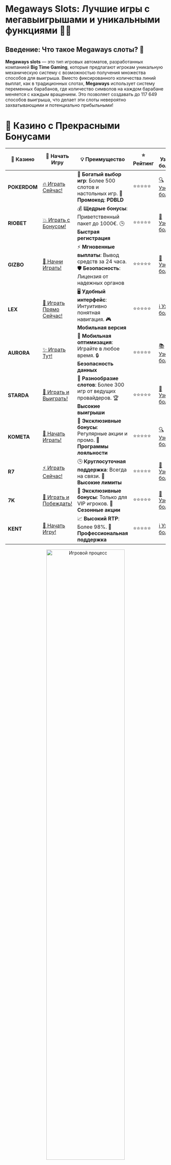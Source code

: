 # **Megaways Slots: Лучшие игры с мегавыигрышами и уникальными функциями** 🎰💥

## Введение: Что такое Megaways слоты? 🤔

**Megaways slots** — это тип игровых автоматов, разработанных компанией **Big Time Gaming**, которые предлагают игрокам уникальную механическую систему с возможностью получения множества способов для выигрыша. Вместо фиксированного количества линий выплат, как в традиционных слотах, **Megaways** использует систему переменных барабанов, где количество символов на каждом барабане меняется с каждым вращением. Это позволяет создавать до 117 649 способов выигрыша, что делает эти слоты невероятно захватывающими и потенциально прибыльными!

# 🌟 Казино с Прекрасными Бонусами

| 🎲 **Казино** | 🔗 **Начать Игру** | 💡 **Преимущество** | ⭐ **Рейтинг** | 🔗 **Узнать больше** | 🆕 **Новая информация** |
|--------------|---------------------|---------------------|----------------|----------------------|-------------------------|
| **POKERDOM**  | [🔥 Играть Сейчас!](https://brandplay.link/4k77v2yx) | 🎉 **Богатый выбор игр**: Более 500 слотов и настольных игр. 🎁 **Промокод**: **PDBLD** | ⭐⭐⭐⭐⭐ | [🔍 Узнать больше](https://brandplay.link/4k77v2yx) | 🏆 **Победители турниров** получают эксклюзивные подарки! |
| **RIOBET**    | [💥 Играть с Бонусом!](https://brandplay.link/7xBLTPyj) | 💰 **Щедрые бонусы**: Приветственный пакет до 1000€. 🕒 **Быстрая регистрация** | ⭐⭐⭐⭐⭐ | [📖 Узнать больше](https://brandplay.link/7xBLTPyj) | 💬 **Поддержка 24/7** для комфортной игры в любое время! |
| **GIZBO**     | [🚀 Начни Играть!](https://brandplay.link/bprXw4YV) | ⚡ **Мгновенные выплаты**: Вывод средств за 24 часа. 🛡️ **Безопасность**: Лицензия от надежных органов | ⭐⭐⭐⭐⭐ | [📝 Узнать больше](https://brandplay.link/bprXw4YV) | 🔒 **SSL-шифрование** для максимальной безопасности данных игроков. |
| **LEX**       | [💎 Играть Прямо Сейчас!](https://brandplay.link/zW4hdDFV) | 🖥️ **Удобный интерфейс**: Интуитивно понятная навигация. 🎮 **Мобильная версия** | ⭐⭐⭐⭐⭐ | [ℹ️ Узнать больше](https://brandplay.link/zW4hdDFV) | 📱 **Поддержка всех мобильных устройств** для удобства игры в любом месте. |
| **AURORA**    | [✨ Играть Тут!](https://10trafic-stat2.com/click/668546556bcc6313411604bd/6766/13032/subaccount) | 📱 **Мобильная оптимизация**: Играйте в любое время. 🔒 **Безопасность данных** | ⭐⭐⭐⭐⭐ | [📚 Узнать больше](https://10trafic-stat2.com/click/668546556bcc6313411604bd/6766/13032/subaccount) | 🌍 **Международная лицензия** на деятельность в разных странах. |
| **STARDА**    | [🎉 Играть и Выиграть!](https://brandplay.link/fB7xwRFL) | 🎰 **Разнообразие слотов**: Более 300 игр от ведущих провайдеров. 🏆 **Высокие выигрыши** | ⭐⭐⭐⭐⭐ | [🔎 Узнать больше](https://brandplay.link/fB7xwRFL) | 🎉 **Ежемесячные турниры** с крупными призами! |
| **KOMETA**    | [🎁 Начать Играть!](https://brandplay.link/8ZymQJV8) | 🎁 **Эксклюзивные бонусы**: Регулярные акции и промо. 🔄 **Программы лояльности** | ⭐⭐⭐⭐⭐ | [🔍 Узнать больше](https://brandplay.link/8ZymQJV8) | 🌟 **Персонализированные предложения** для долгосрочных игроков. |
| **R7**        | [⚡ Играть Сейчас!](https://brandplay.link/bMd3Yjsw) | 🕒 **Круглосуточная поддержка**: Всегда на связи. 💸 **Высокие лимиты** | ⭐⭐⭐⭐⭐ | [📖 Узнать больше](https://brandplay.link/bMd3Yjsw) | 🎯 **Рейтинг игроков** для лучших участников. |
| **7K**        | [🎯 Играть и Побеждать!](https://brandplay.link/BvQyFShp) | 🌟 **Эксклюзивные бонусы**: Только для VIP игроков. 🎉 **Сезонные акции** | ⭐⭐⭐⭐⭐ | [📝 Узнать больше](https://brandplay.link/BvQyFShp) | 🥇 **Особые привилегии** для постоянных игроков. |
| **KENT**      | [🔑 Начать Игру!](https://brandplay.link/Fv2WP3js) | 📈 **Высокий RTP**: Более 98%. 💼 **Профессиональная поддержка** | ⭐⭐⭐⭐⭐ | [ℹ️ Узнать больше](https://brandplay.link/Fv2WP3js) | 💬 **Поддержка на нескольких языках** для удобства игроков. |

<div align="center"> <img src="https://i.pinimg.com/originals/1d/b3/25/1db325483acbe642c6d4e6fdd73a4988.gif" alt="Игровой процесс" width="70%"> </div>
---

# 🚀 Быстрые Выигрыши и Поддержка

| 🎲 **Казино** | 🔗 **Начать Игру** | 💡 **Преимущество** | ⭐ **Рейтинг** | 🔗 **Узнать больше** | 🆕 **Новая информация** |
|--------------|---------------------|---------------------|----------------|----------------------|-------------------------|
| **GAMA**      | [🎯 Играть Прямо Сейчас!](https://brandplay.link/j6NMKsDz) | 🔍 **Интуитивный интерфейс**: Легкость использования. 🏅 **Престижные турниры** | ⭐⭐⭐⭐☆ | [🔎 Узнать больше](https://brandplay.link/j6NMKsDz) | 🏆 **Турниры с большими призами** каждый месяц. |
| **ONION**     | [💥 Играть и Выигрывать!](https://brandplay.link/zBGRVpQ9) | 🤑 **Низкие ставки**: Идеально для начинающих. 🔄 **Быстрые выводы** | ⭐⭐⭐⭐☆ | [🔍 Узнать больше](https://brandplay.link/zBGRVpQ9) | 🎮 **Казино для новичков** с простыми правилами. |
| **ЧЕМПИОН**   | [🏅 Играть в Турнире!](https://temon-gter.cfd/go/lRq?p80412p304504pcc44t17455) | 🏅 **Лояльная программа**: Награды за активность. 🎁 **Ежемесячные бонусы** | ⭐⭐⭐⭐☆ | [📖 Узнать больше](https://temon-gter.cfd/go/lRq?p80412p304504pcc44t17455) | 🥇 **Турниры и лояльность** — каждый шаг вознаграждается. |
| **VAVADA**    | [🚀 Играть Без Ожидания!](https://vavadapartner.pro/?promo=ea5c9275-6854-4505-94fc-95ab18221945-linkb2) | 🚀 **Быстрая регистрация**: Начните играть мгновенно. 🔐 **Безопасные транзакции** | ⭐⭐⭐⭐☆ | [📝 Узнать больше](https://vavadapartner.pro/?promo=ea5c9275-6854-4505-94fc-95ab18221945-linkb2) | 🏆 **Программа для новых игроков** с бонусами за регистрацию. |
| **FRIENDS**   | [🎉 Играть и Развлекаться!](https://gofriends.mba/linkb2) | 🤝 **Социальные игры**: Играйте с друзьями. 🌐 **Мультиплатформенность** | ⭐⭐⭐⭐☆ | [ℹ️ Узнать больше](https://gofriends.mba/linkb2) | 🎮 **Играйте с друзьями** и зарабатывайте бонусы за совместные действия. |
| **1WIN**      | [⚡ Играть и Выигрывать!](https://brandplay.link/smXVpBbG) | 🏆 **Спортивные ставки**: Широкий выбор видов спорта. 💵 **Высокие коэффициенты** | ⭐⭐⭐⭐☆ | [📚 Узнать больше](https://brandplay.link/smXVpBbG) | ⚽ **Бонусы на спортивные ставки** для активных игроков. |
| **DRIP**      | [💥 Играть Сразу!](https://drp-ircp01.com/c07e6a3db) | 🌐 **Инновационные игры**: Новейшие игровые технологии. 🛡️ **Высокая безопасность** | ⭐⭐⭐⭐☆ | [🔎 Узнать больше](https://drp-ircp01.com/c07e6a3db) | 🔧 **Инновационные функции** для удобства игры. |
| **JOYCASINO** | [🎰 Играть И Побеждать!](https://rpc30.call2me.pro/?/ru/registration?apkpop=0&partner=p24970p3291217pc98f) | 🎁 **Приятные бонусы**: Ежедневные акции и подарки. 🕹️ **Разнообразие игр** | ⭐⭐⭐⭐☆ | [🔍 Узнать больше](https://rpc30.call2me.pro/?/ru/registration?apkpop=0&partner=p24970p3291217pc98f) | 🎉 **Щедрые фриспины** для новых игроков. |
| **PLAYFORTUNA** | [🔥 Играть С Бонусом!](https://fortunapromo.net/alt/playfortuna/registration?0dc4a9362a71feb7e3f165fb8e766f70) | 🎉 **Регулярные акции**: Бонусы, фриспины и многое другое. 🏅 **Турниры** | ⭐⭐⭐⭐☆ | [📚 Узнать больше](https://fortunapromo.net/alt/playfortuna/registration?0dc4a9362a71feb7e3f165fb8e766f70) | 🎯 **Выгодные предложения** на популярные игры. |
| **SYKAA**     | [💸 Играть Сейчас!](https://s-two-way.com/?source=linkb2&pid=30697) | 💸 **Доступные ставки**: Идеально для новичков. 🎁 **Щедрые бонусы** | ⭐⭐⭐⭐☆ | [🔍 Узнать больше](https://s-two-way.com/?source=linkb2&pid=30697) | 💥 **Акции с большими бонусами** для новичков и опытных игроков. |

<div align="center"> <img src="https://schaeffers-cdn.s3.amazonaws.com/images/default-source/schaeffers-cdn-images/default-images/sectors/bigstock-casino-gambling-concept-with-f-369012793.jpg?sfvrsn=493ad806_4" alt="Игровой процесс" width="70%"> </div>
---

# 💸 Казино с Привлекательными Программами Лояльности

| 🎲 **Казино** | 🔗 **Начать Игру** | 💡 **Преимущество** | ⭐ **Рейтинг** | 🔗 **Узнать больше** | 🆕 **Новая информация** |
|--------------|---------------------|---------------------|----------------|----------------------|-------------------------|
| **KOMETA**    | [🎯 Начни Играть!](https://brandplay.link/8ZymQJV8) | 🎁 **Эксклюзивные бонусы**: Регулярные акции и промо. 🔄 **Программы лояльности** | ⭐⭐⭐⭐⭐ | [🔍 Узнать больше](https://brandplay.link/8ZymQJV8) | 🌟 **Персонализированные предложения** для долгосрочных игроков. |
| **1Xslots**   | [🏅 Играть Прямо Сейчас!](https://brandplay.link/hSB1khtr) | 🎉 **Множество акций**: Еженедельные бонусы и турниры. 🛡️ **Безопасность** | ⭐⭐⭐⭐⭐ | [📚 Узнать больше](https://brandplay.link/hSB1khtr) | 🏅 **Награды за активность**: участники программы лояльности получают специальные привилегии. |
| **R7**        | [🚀 Играть Сейчас!](https://brandplay.link/bMd3Yjsw) | 🕒 **Круглосуточная поддержка**: Всегда на связи. 💸 **Высокие лимиты** | ⭐⭐⭐⭐⭐ | [📖 Узнать больше](https://brandplay.link/bMd3Yjsw) | 💬 **VIP-поддержка** для постоянных игроков с приоритетом. |

<div align="center"> <img src="https://i.pinimg.com/originals/1d/b3/25/1db325483acbe642c6d4e6fdd73a4988.gif" alt="Игровой процесс" width="70%"> </div>
---

---

## ТОП Megaways слотов для игры на деньги 🎲

### 1. **Bonanza Megaways** 💎

**Bonanza Megaways** — это один из самых популярных слотов с системой Megaways от **Big Time Gaming**. Этот слот переносит игроков в мир золотых шахт, где они могут выигрывать с помощью множителей и бесплатных вращений. С до 117 649 способами выигрыша, **Bonanza** предлагает невероятные возможности для крупных выплат и захватывающий игровой процесс.

### 2. **Extra Chilli Megaways** 🌶️

В **Extra Chilli Megaways** игроки отправляются в мексиканскую кухню, чтобы найти вкуснейшие бонусы и призы. Слот предлагает до 117 649 способов выигрыша и несколько бонусных функций, включая бесплатные вращения и мультипликаторы, которые увеличивают ваши шансы на большой выигрыш.

### 3. **The Dog House Megaways** 🐾

**The Dog House Megaways** — это слот, который сочетает в себе увлекательный геймплей с системой Megaways и милых собак. В игре представлены множество бонусных раундов, включая бесплатные вращения с множителями. Это идеальный выбор для любителей забавных тем и больших выигрышей.

### 4. **Mad Max: Fury Road Megaways** 🚗🔥

Основанный на популярном фильме, **Mad Max: Fury Road Megaways** погружает игроков в постапокалиптический мир, где они могут выиграть большие суммы благодаря уникальным функциям слота. Система Megaways позволяет создавать до 117 649 различных комбинаций, а бонусные раунды и множители только увеличивают шансы на крупный выигрыш.

### 5. **Who Wants to Be a Millionaire Megaways** 🎤

**Who Wants to Be a Millionaire Megaways** — это слот по мотивам известного телевикторины, который предлагает до 117 649 способов выигрыша. Бонусные функции, такие как бесплатные вращения и множители, делают этот слот идеальным для тех, кто хочет испытать удачу и получить максимальные выплаты.

### 6. **Rick and Morty Megaways** 🧑‍🔬🚀

Для фанатов знаменитого мультсериала, **Rick and Morty Megaways** — это идеальный выбор. В игре есть до 117 649 способов выигрыша, а также уникальные бонусные раунды, которые могут принести хорошие выплаты. Стильный дизайн и юмор мультсериала делают игру еще более увлекательной.

### 7. **Dragon’s Fire Megaways** 🐉

**Dragon’s Fire Megaways** погружает игроков в мир фэнтези, где они могут раскрывать тайны драконов и зарабатывать с помощью множителей и бесплатных вращений. В игре до 117 649 способов выигрыша, что увеличивает ваши шансы на крупные выплаты.

### 8. **Legacy of Ra Megaways** 🏺

**Legacy of Ra Megaways** предлагает игрокам уникальную атмосферу Древнего Египта, где они могут искать драгоценности и разгадки древних тайн. В этом слоте вас ждут до 117 649 способов выигрыша и множители, которые делают каждый вращение увлекательным и прибыльным.

### 9. **Vikings Unleashed Megaways** ⚔️

**Vikings Unleashed Megaways** — это слот с викингами, который использует систему Megaways и предлагает до 117 649 способов выигрыша. В игре есть бонусные раунды с бесплатными вращениями, которые могут привести к впечатляющим выигрышам. Тематика викингов и мощные бонусы делают этот слот захватывающим и потенциально прибыльным.

### 10. **Dynamite Riches Megaways** 💣

**Dynamite Riches Megaways** — это слот с темой золотых шахт, где игроки могут найти драгоценности и богатства с помощью множителей и бесплатных вращений. Система Megaways обеспечивает до 117 649 способов выигрыша, а бонусные функции увеличивают шансы на крупные выплаты.

---

## Преимущества Megaways слотов 🎯

### 1. **Невероятное количество способов выигрыша** 🎰

С помощью системы **Megaways** каждый спин может предложить до 117 649 способов для выигрыша, что делает эти слоты более динамичными и захватывающими по сравнению с традиционными слотами.

### 2. **Бонусные раунды и множители** 💥

Многие слоты с Megaways предлагают бонусные раунды с бесплатными вращениями, множителями и другими специальными функциями, которые значительно увеличивают шансы на крупные выигрыши.

### 3. **Увлекательный геймплей** 🎮

Игры с **Megaways** всегда обладают уникальными и увлекательными функциями, которые делают процесс игры захватывающим. Постоянные изменения в количестве символов на барабанах обеспечивают высокий уровень разнообразия и удовольствия от игры.

---

## Где играть в Megaways слоты? 🎲

Чтобы сыграть в **Megaways slots** с реальными деньгами, выберите одно из надежных онлайн-казино, таких как:

- **Pokerdom**
- **Riobet**
- **Gizbo**
- **LEX**
- **Aurora**
- **Starda**
- **Kometa**
- **R7**
- **7K**
- **Kent**

Эти казино предлагают широкий выбор **Megaways слотов** и гарантируют безопасный и увлекательный игровой опыт.

---

## Заключение: Почему стоит играть в Megaways слоты? 🎉

**Megaways slots** предлагают уникальный и захватывающий игровой процесс с огромным количеством способов выигрыша. Если вы хотите попробовать что-то новое, играя в онлайн-слоты, **Megaways** — это идеальный выбор. Великолепные бонусы, инновационные механизмы и потенциал для крупных выплат делают эти игры по-настоящему увлекательными. Начните играть и испытайте удачу с **Megaways** прямо сейчас!

---

## Часто задаваемые вопросы (FAQ) ❓

### 1. **Что такое Megaways слоты?** 🎰
**Megaways** — это система, разработанная компанией **Big Time Gaming**, которая предоставляет игрокам до 117 649 способов выигрыша на каждом спине. Эти слоты отличаются переменным количеством символов на барабанах и имеют множители и бонусные функции.

### 2. **Где можно играть в Megaways слоты?** 🎮
Вы можете играть в **Megaways slots** в таких популярных казино, как **Pokerdom**, **Riobet**, **Gizbo** и других, которые предлагают эти игры.

### 3. **Какие Megaways слоты самые популярные?** 🏆
Некоторые из самых популярных **Megaways слотов** включают **Bonanza Megaways**, **Extra Chilli Megaways**, **The Dog House Megaways**, и **Mad Max: Fury Road Megaways**.

---

Играй в **Megaways slots** и выигрывай большие призы! 🎰💰
